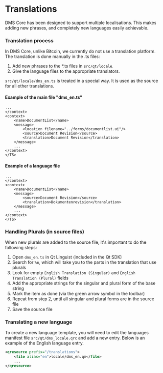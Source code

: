 Translations
============

DMS Core has been designed to support multiple localisations. This makes adding new phrases, and completely new languages easily achievable.

### Translation process
In DMS Core, unlike Bitcoin, we currently do not use a translation platform. The translation is done manually in the .ts files:
1. Add new phrases to the *.ts files in `src/qt/locale`.
1. Give the language files to the appropriate translators.

`src/qt/locale/dms_en.ts` is treated in a special way. It is used as the source for all other translations.

#### Example of the main file "dms_en.ts"
```
...
</context>
<context>
    <name>DocumentList</name>
    <message>
        <location filename="../forms/documentlist.ui"/>
        <source>Document Revision</source>
        <translation>Document Revision</translation>
    </message>
    ...
</context>
</TS>
 ```

#### Example of a language file
```
...
</context>
<context>
    <name>DocumentList</name>
    <message>
        <source>Document Revision</source>
        <translation>Dokumentenrevision</translation>
    </message>
    ...
</context>
</TS>
 ```

### Handling Plurals (in source files)
When new plurals are added to the source file, it's important to do the following steps:

1. Open `dms_en.ts` in Qt Linguist (included in the Qt SDK)
2. Search for `%n`, which will take you to the parts in the translation that use plurals
3. Look for empty `English Translation (Singular)` and `English Translation (Plural)` fields
4. Add the appropriate strings for the singular and plural form of the base string
5. Mark the item as done (via the green arrow symbol in the toolbar)
6. Repeat from step 2, until all singular and plural forms are in the source file
7. Save the source file

### Translating a new language
To create a new language template, you will need to edit the languages manifest file `src/qt/dms_locale.qrc` and add a new entry. Below is an example of the English language entry.

```xml
<qresource prefix="/translations">
    <file alias="en">locale/dms_en.qm</file>
    ...
</qresource>
```
